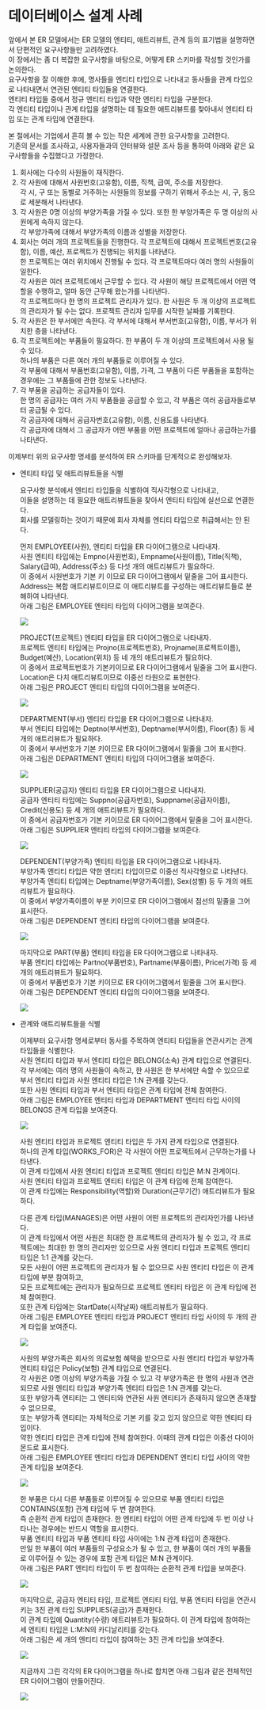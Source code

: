 # 데이터베이스 설계 사례

앞에서 본 ER 모델에서는 ER 모델의 엔티티, 애트리뷰트, 관계 등의 표기법을 설명하면서 단편적인 요구사항들만 고려하였다.  
이 장에서는 좀 더 복잡한 요구사항을 바탕으로, 어떻게 ER 스키마를 작성할 것인가를 논의한다.  
요구사항을 잘 이해한 후에, 명사들을 엔티티 타입으로 나타내고 동사들을 관계 타입으로 나타내면서 연관된 엔티티 타입들을 연결한다.  
엔티티 타입들 중에서 정규 엔티티 타입과 약한 엔티티 타입을 구분한다.  
각 엔티티 타입이나 관계 타입을 설명하는 데 필요한 애트리뷰트를 찾아내서 엔티티 타입 또는 관계 타입에 연결한다.

본 절에서는 기업에서 흔히 볼 수 있는 작은 세계에 관한 요구사항을 고려한다.  
기존의 문서를 조사하고, 사용자들과의 인터뷰와 설문 조사 등을 통하여 아래와 같은 요구사항들을 수집했다고 가정한다.

1. 회사에는 다수의 사원들이 재직한다.
2. 각 사원에 대해서 사원번호(고유함), 이름, 직책, 급여, 주소를 저장한다.  
   각 시, 구 또는 동별로 거주하는 사원들의 정보를 구하기 위해서 주소는 시, 구, 동으로 세분해서 나타낸다.
3. 각 사원은 0명 이상의 부양가족을 가질 수 있다. 또한 한 부양가족은 두 명 이상의 사원에게 속하지 않는다.  
   각 부양가족에 대해서 부양가족의 이름과 성별을 저장한다.
4. 회사는 여러 개의 프로젝트들을 진행한다. 각 프로젝트에 대해서 프로젝트번호(고유함), 이름, 예산, 프로젝트가 진행되는 위치를 나타낸다.  
   한 프로젝트는 여러 위치에서 진행될 수 있다. 각 프로젝트마다 여러 명의 사원들이 일한다.  
   각 사원은 여러 프로젝트에서 근무할 수 있다. 각 사원이 해당 프로젝트에서 어떤 역할을 수행하고, 얼마 동안 근무해 왔는가를 나타낸다.  
   각 프로젝트마다 한 명의 프로젝트 관리자가 있다. 한 사원은 두 개 이상의 프로젝트의 관리자가 될 수는 없다. 프로젝트 관리자 임무를 시작한 날짜를 기록한다.
5. 각 사원은 한 부서에만 속한다. 각 부서에 대해서 부서번호(고유함), 이름, 부서가 위치한 층을 나타낸다.
6. 각 프로젝트에는 부품들이 필요하다. 한 부품이 두 개 이상의 프로젝트에서 사용 될 수 있다.  
   하나의 부품은 다른 여러 개의 부품들로 이루어질 수 있다.  
   각 부품에 대해서 부품번호(고유함), 이름, 가격, 그 부품이 다른 부품들을 포함하는 경우에는 그 부품들에 관한 정보도 나타낸다.
7. 각 부품을 공급하는 공급자들이 있다.  
   한 명의 공급자는 여러 가지 부품들을 공급할 수 있고, 각 부품은 여러 공급자들로부터 공급될 수 있다.  
   각 공급자에 대해서 공급자번호(고유함), 이름, 신용도를 나타낸다.  
   각 공급자에 대해서 그 공급자가 어떤 부품을 어떤 프로젝트에 얼마나 공급하는가를 나타낸다.

이제부터 위의 요구사항 명세를 분석하여 ER 스키마를 단계적으로 완성해보자.

- 엔티티 타입 및 애트리뷰트들을 식별

  요구사항 분석에서 엔티티 타입들을 식별하여 직사각형으로 나타내고,  
  이들을 설명하는 데 필요한 애트리뷰트들을 찾아서 엔티티 타입에 실선으로 연결한다.  
  회사를 모델링하는 것이기 때문에 회사 자체를 엔티티 타입으로 취급해서는 안 된다.

  먼저 EMPLOYEE(사원), 엔티티 타입을 ER 다이어그램으로 나타내자.  
  사원 엔티티 타입에는 Empno(사원번호), Empname(사원이름), Title(직책), Salary(급여), Address(주소) 등 다섯 개의 애트리뷰트가 필요하다.  
  이 중에서 사원번호가 기본 키 이므로 ER 다이어그램에서 밑줄을 그어 표시한다.  
  Address는 복합 애트리뷰트이므로 이 애트리뷰트를 구성하는 애트리뷰트들로 분해하여 나타낸다.  
  아래 그림은 EMPLOYEE 엔티티 타입의 다이어그램을 보여준다.

  ![](./image/5-3/ex1.jpg)

  PROJECT(프로젝트) 엔티티 타입을 ER 다이어그램으로 나타내자.  
  프로젝트 엔티티 타입에는 Projno(프로젝트번호), Projname(프로젝트이름), Budget(예산), Location(위치) 등 네 개의 애트리뷰트가 필요하다.  
  이 중에서 프로젝트번호가 기본키이므로 ER 다이어그램에서 밑줄을 그어 표시한다.  
  Location은 다치 애트리뷰트이므로 이중선 타원으로 표현한다.  
  아래 그림은 PROJECT 엔티티 타입의 다이어그램을 보여준다.

  ![](./image/5-3/ex2.jpg)

  DEPARTMENT(부서) 엔티티 타입을 ER 다이어그램으로 나타내자.  
  부서 엔티티 타입에는 Deptno(부서번호), Deptname(부서이름), Floor(층) 등 세 개의 애트리뷰트가 필요하다.  
  이 중에서 부서번호가 기본 키이므로 ER 다이어그램에서 밑줄을 그어 표시한다.  
  아래 그림은 DEPARTMENT 엔티티 타입의 다이어그램을 보여준다.

  ![](./image/5-3/ex3.jpg)

  SUPPLIER(공급자) 엔티티 타입을 ER 다이어그램으로 나타내자.  
  공급자 엔티티 타입에는 Suppno(공급자번호), Suppname(공급자이름), Credit(신용도) 등 세 개의 애트리뷰트가 필요하다.  
  이 중에서 공급자번호가 기본 키이므로 ER 다이어그램에서 밑줄을 그어 표시한다.  
  아래 그림은 SUPPLIER 엔티티 타입의 다이어그램을 보여준다.

  ![](./image/5-3/ex4.jpg)

  DEPENDENT(부양가족) 엔티티 타입을 ER 다이어그램으로 나타내자.  
  부양가족 엔티티 타입은 약한 엔티티 타입이므로 이중선 직사각형으로 나타낸다.  
  부양가족 엔티티 타입에는 Deptname(부양가족이름), Sex(성별) 등 두 개의 애트리뷰트가 필요하다.  
  이 중에서 부양가족이름이 부분 키이므로 ER 다이어그램에서 점선의 밑줄을 그어 표시한다.  
  아래 그림은 DEPENDENT 엔티티 타입의 다이어그램을 보여준다.

  ![](./image/5-3/ex5.jpg)

  마지막으로 PART(부품) 엔티티 타입을 ER 다이어그램으로 나타내자.  
  부품 엔티티 타입에는 Partno(부품번호), Partname(부품이름), Price(가격) 등 세 개의 애트리뷰트가 필요하다.  
  이 중에서 부품번호가 기본 키이므로 ER 다이어그램에서 밑줄을 그어 표시한다.  
  아래 그림은 DEPENDENT 엔티티 타입의 다이어그램을 보여준다.

  ![](./image/5-3/ex6.jpg)

  

- 관계와 애트리뷰트들을 식별

  이제부터 요구사항 명세로부터 동사를 주목하여 엔티티 타입들을 연관시키는 관계 타입들을 식별한다.  
  사원 엔티티 타입과 부서 엔티티 타입은 BELONG(소속) 관계 타입으로 연결된다.  
  각 부서에는 여러 명의 사원들이 속하고, 한 사원은 한 부서에만 속할 수 있으므로 부서 엔티티 타입과 사원 엔티티 타입은 1:N 관계를 갖는다.  
  또한 사원 엔티티 타입과 부서 엔티티 타입은 관계 타입에 전체 참여한다.  
  아래 그림은 EMPLOYEE 엔티티 타입과 DEPARTMENT 엔티티 타입 사이의 BELONGS 관계 타입을 보여준다.
  
  ![](./image/5-3/ex7.jpg)
  
  사원 엔티티 타입과 프로젝트 엔티티 타입은 두 가지 관계 타입으로 연결된다.  
  하나의 관계 타입(WORKS_FOR)은 각 사원이 어떤 프로젝트에서 근무하는가를 나타낸다.  
  이 관계 타입에서 사원 엔티티 타입과 프로젝트 엔티티 타입은 M:N 관계이다.  
  사원 엔티티 타입과 프로젝트 엔티티 타입은 이 관계 타입에 전체 참여한다.  
  이 관계 타입에는 Responsibility(역할)와 Duration(근무기간) 애트리뷰트가 필요하다.
  
  다른 관계 타입(MANAGES)은 어떤 사원이 어떤 프로젝트의 관리자인가를 나타낸다.  
  이 관계 타입에서 어떤 사원은 최대한 한 프로젝트의 관리자가 될 수 있고, 각 프로젝트에는 최대한 한 명의 관리자만 있으므로 사원 엔티티 타입과 프로젝트 엔티티 타입은 1:1 관계를 갖는다.  
  모든 사원이 어떤 프로젝트의 관리자가 될 수 없으므로 사원 엔티티 타입은 이 관계 타입에 부분 참여하고,  
  모든 프로젝트에는 관리자가 필요하므로 프로젝트 엔티티 타입은 이 관계 타입에 전체 참여한다.  
  또한 관계 타입에는 StartDate(시작날짜) 애트리뷰트가 필요하다.  
  아래 그림은 EMPLOYEE 엔티티 타입과 PROJECT 엔티티 타입 사이의 두 개의 관계 타입을 보여준다.
  
  ![](./image/5-3/ex8.jpg)
  
  사원의 부양가족은 회사의 의료보험 혜택을 받으므로 사원 엔티티 타입과 부양가족 엔티티 타입은 Policy(보험) 관계 타입으로 연결된다.  
  각 사원은 0명 이상의 부양가족을 가질 수 있고 각 부양가족은 한 명의 사원과 연관되므로 사원 엔티티 타입과 부양가족 엔티티 타입은 1:N 관계를 갖는다.  
  또한 부양가족 엔티티는 그 엔티티와 연관된 사원 엔티티가 존재하지 않으면 존재할 수 없으므로,  
  또는 부양가족 엔티티는 자체적으로 기본 키를 갖고 있지 않으므로 약한 엔티티 타입이다.  
  약한 엔티티 타입은 관계 타입에 전체 참여한다. 이때의 관계 타입은 이중선 다이아몬드로 표시한다.  
  아래 그림은 EMPLOYEE 엔티티 타입과 DEPENDENT 엔티티 타입 사이의 약한 관계 타입을 보여준다.
  
  ![](./image/5-3/ex9.jpg)
  
  한 부품은 다시 다른 부품들로 이루어질 수 있으므로 부품 엔티티 타입은 CONTAINS(포함) 관계 타입에 두 번 참여한다.  
  즉 순환적 관계 타입이 존재한다. 한 엔티티 타입이 어떤 관계 타입에 두 번 이상 나타나는 경우에는 반드시 역할을 표시한다.  
  부품 엔티티 타입과 부품 엔티티 타입 사이에는 1:N 관계 타입이 존재한다.  
  만일 한 부품이 여러 부품들의 구성요소가 될 수 있고, 한 부품이 여러 개의 부품들로 이루어질 수 있는 경우에 포함 관계 타입은 M:N 관계이다.  
  아래 그림은 PART 엔티티 타입이 두 번 참여하는 순환적 관계 타입을 보여준다.
  
  ![](./image/5-3/ex10.jpg)
  
  마지막으로, 공급자 엔티티 타입, 프로젝트 엔티티 타입, 부품 엔티티 타입을 연관시키는 3진 관계 타입 SUPPLIES(공급)가 존재한다.  
  이 관계  타입에 Quantity(수량) 애트리뷰트가 필요하다. 이 관계 타입에 참여하는 세 엔티티 타입은 L:M:N의 카디날리티를 갖는다.  
  아래 그림은 세 개의 엔티티 타입이 참여하는 3진 관계 타입을 보여준다.
  
  ![](./image/5-3/ex11.jpg)
  
  
  
  지금까지 그린 각각의 ER 다이어그램을 하나로 합치면 아래 그림과 같은 전체적인 ER 다이어그램이 만들어진다.
  
  ![](./image/5-3/ex12.jpg)
  
  
